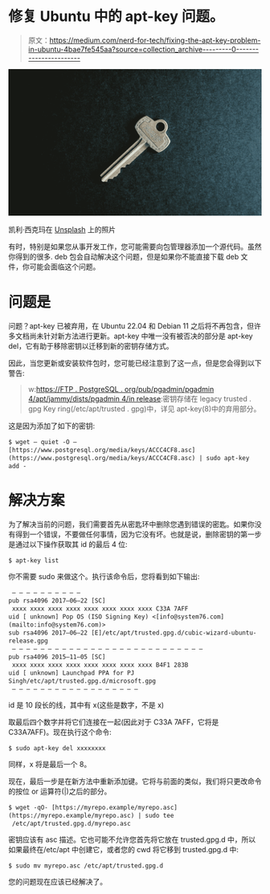 # 修复 Ubuntu 中的 apt-key 问题。

> 原文：<https://medium.com/nerd-for-tech/fixing-the-apt-key-problem-in-ubuntu-4bae7fe545aa?source=collection_archive---------0----------------------->

![](img/9c5fc61ee92dbf6a79bdf0902d8526d5.png)

凯利·西克玛在 [Unsplash](https://unsplash.com?utm_source=medium&utm_medium=referral) 上的照片

有时，特别是如果您从事开发工作，您可能需要向包管理器添加一个源代码。虽然你得到的很多. deb 包会自动解决这个问题，但是如果你不能直接下载 deb 文件，你可能会面临这个问题。

# 问题是

问题？apt-key 已被弃用，在 Ubuntu 22.04 和 Debian 11 之后将不再包含，但许多文档尚未针对新方法进行更新。apt-key 中唯一没有被否决的部分是 apt-key del，它有助于移除密钥以迁移到新的密钥存储方式。

因此，当您更新或安装软件包时，您可能已经注意到了这一点，但是您会得到以下警告:

> w:[https://FTP . PostgreSQL . org/pub/pgadmin/pgadmin 4/apt/jammy/dists/pgadmin 4/in release](https://ftp.postgresql.org/pub/pgadmin/pgadmin4/apt/jammy/dists/pgadmin4/InRelease):密钥存储在 legacy trusted . gpg Key ring(/etc/apt/trusted . gpg)中，详见 apt-key(8)中的弃用部分。

这是因为添加了如下的密钥:

```
$ wget — quiet -O — [https://www.postgresql.org/media/keys/ACCC4CF8.asc](https://www.postgresql.org/media/keys/ACCC4CF8.asc) | sudo apt-key add -
```

# 解决方案

为了解决当前的问题，我们需要首先从密匙环中删除您遇到错误的密匙。如果你没有得到一个错误，不要做任何事情，因为它没有坏。也就是说，删除密钥的第一步是通过以下操作获取其 id 的最后 4 位:

```
$ apt-key list
```

你不需要 sudo 来做这个。执行该命令后，您将看到如下输出:

```
 — — — — — — — — — — 
pub rsa4096 2017–06–22 [SC]
 xxxx xxxx xxxx xxxx xxxx xxxx xxxx xxxx C33A 7AFF
uid [ unknown] Pop OS (ISO Signing Key) <[info@system76.com](mailto:info@system76.com)>
sub rsa4096 2017–06–22 [E]/etc/apt/trusted.gpg.d/cubic-wizard-ubuntu-release.gpg
 — — — — — — — — — — — — — — — — — — — — — — — — — — — 
pub rsa4096 2015–11–05 [SC]
 xxxx xxxx xxxx xxxx xxxx xxxx xxxx xxxx B4F1 283B
uid [ unknown] Launchpad PPA for PJ Singh/etc/apt/trusted.gpg.d/microsoft.gpg
 — — — — — — — — — — — — — — — — — — 
```

id 是 10 段长的线，其中有 x(这些是数字，不是 x)

取最后四个数字并将它们连接在一起(因此对于 C33A 7AFF，它将是 C33A7AFF)。现在执行这个命令:

```
$ sudo apt-key del xxxxxxxx
```

同样，x 将是最后一个 8。

现在，最后一步是在新方法中重新添加键。它将与前面的类似，我们将只更改命令的按位 or 运算符(|)之后的部分。

```
$ wget -qO- [https://myrepo.example/myrepo.asc](https://myrepo.example/myrepo.asc) | sudo tee
 /etc/apt/trusted.gpg.d/myrepo.asc
```

密钥应该有 asc 描述。它也可能不允许您首先将它放在 trusted.gpg.d 中，所以如果最终在/etc/apt 中创建它，或者您的 cwd 将它移到 trusted.gpg.d 中:

```
$ sudo mv myrepo.asc /etc/apt/trusted.gpg.d
```

您的问题现在应该已经解决了。
